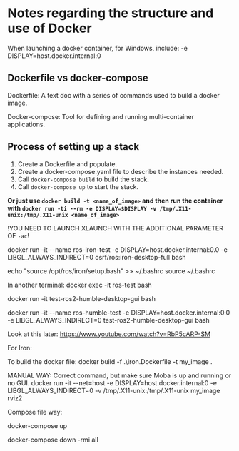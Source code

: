 # Notes regarding the structure and use of Docker

When launching a docker container, for Windows, include:
-e DISPLAY=host.docker.internal:0

## Dockerfile vs docker-compose

Dockerfile: A text doc with a series of commands used to build a docker image.

Docker-compose: Tool for defining and running multi-container applications.

## Process of setting up a stack

1. Create a Dockerfile and populate.
2. Create a docker-compose.yaml file to describe the instances needed.
3. Call `docker-compose build` to build the stack.
4. Call `docker-compose up` to start the stack.

**Or just use `docker build -t <name_of_image>` and then run the container with `docker run -ti --rm -e DISPLAY=$DISPLAY -v /tmp/.X11-unix:/tmp/.X11-unix <name_of_image>`**

!YOU NEED TO LAUNCH XLAUNCH WITH THE ADDITIONAL PARAMETER OF `-ac`!

docker run -it --name ros-iron-test -e DISPLAY=host.docker.internal:0.0 -e LIBGL_ALWAYS_INDIRECT=0 osrf/ros:iron-desktop-full bash

echo "source /opt/ros/iron/setup.bash" >> ~/.bashrc
source ~/.bashrc

In another terminal:
docker exec -it ros-test bash




docker run -it test-ros2-humble-desktop-gui bash

docker run -it --name ros-humble-test -e DISPLAY=host.docker.internal:0.0 -e LIBGL_ALWAYS_INDIRECT=0 test-ros2-humble-desktop-gui bash


Look at this later:
https://www.youtube.com/watch?v=RbP5cARP-SM


For Iron:

To build the docker file:
docker build -f .\iron.Dockerfile -t my_image .

MANUAL WAY:
Correct command, but make sure Moba is up and running or no GUI.
docker run -it --net=host -e DISPLAY=host.docker.internal:0 -e LIBGL_ALWAYS_INDIRECT=0 -v /tmp/.X11-unix:/tmp/.X11-unix my_image rviz2

Compose file way:

docker-compose up

docker-compose down -rmi all
